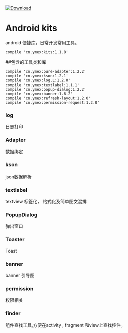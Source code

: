 [ ![Download](https://api.bintray.com/packages/ymex/maven/kits/images/download.svg) ](https://bintray.com/ymex/maven/kits/_latestVersion)

# Android kits

android 便捷库，日常开发常用工具。

```
compile 'cn.ymex:kits:1.1.8'
```

##包含的工具类和库
```
compile 'cn.ymex:pure-adapter:1.2.2'
compile 'cn.ymex:kson:1.2.1'
compile 'cn.ymex:log.L:1.2.0'
compile 'cn.ymex:textlabel:1.1.1'
compile 'cn.ymex:popup-dialog:1.2.2'
compile 'cn.ymex:banner:1.6.2'
compile 'cn.ymex:refresh-layout:1.2.0'
compile 'cn.ymex:permission-request:1.2.0'
```

### log 
日志打印

### Adapter
数据绑定

### kson
json数据解析

### textlabel
textview 标签化， 格式化及简单图文混排

### PopupDialog
弹出窗口

### Toaster
Toast

### banner
banner 引导图

### permission
权限相关

### finder
组件查找工具,方便在activity , fragment 和view上查找控件。